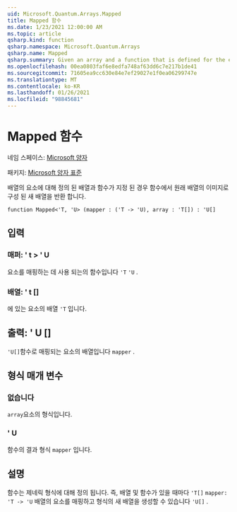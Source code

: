 ```yaml
---
uid: Microsoft.Quantum.Arrays.Mapped
title: Mapped 함수
ms.date: 1/23/2021 12:00:00 AM
ms.topic: article
qsharp.kind: function
qsharp.namespace: Microsoft.Quantum.Arrays
qsharp.name: Mapped
qsharp.summary: Given an array and a function that is defined for the elements of the array, returns a new array that consists of the images of the original array under the function.
ms.openlocfilehash: 00ea0803faf6e8edfa748af63dd6c7e217b1de41
ms.sourcegitcommit: 71605ea9cc630e84e7ef29027e1f0ea06299747e
ms.translationtype: MT
ms.contentlocale: ko-KR
ms.lasthandoff: 01/26/2021
ms.locfileid: "98845681"
---
```

# <a name="mapped-function"></a>Mapped 함수

네임 스페이스: [Microsoft 양자](xref:Microsoft.Quantum.Arrays)

패키지: [Microsoft 양자 표준](https://nuget.org/packages/Microsoft.Quantum.Standard)


배열의 요소에 대해 정의 된 배열과 함수가 지정 된 경우 함수에서 원래 배열의 이미지로 구성 된 새 배열을 반환 합니다.

```qsharp
function Mapped<'T, 'U> (mapper : ('T -> 'U), array : 'T[]) : 'U[]
```


## <a name="input"></a>입력

### <a name="mapper--t---u"></a>매퍼: ' t > ' U

요소를 매핑하는 데 사용 되는의 함수입니다 `'T` `'U` .


### <a name="array--t"></a>배열: ' t []

에 있는 요소의 배열 `'T` 입니다.



## <a name="output--u"></a>출력: ' U []

`'U[]`함수로 매핑되는 요소의 배열입니다 `mapper` .

## <a name="type-parameters"></a>형식 매개 변수

### <a name="t"></a>없습니다

`array`요소의 형식입니다.
### <a name="u"></a>' U

함수의 결과 형식 `mapper` 입니다.

## <a name="remarks"></a>설명

함수는 제네릭 형식에 대해 정의 됩니다. 즉, 배열 및 함수가 있을 때마다 `'T[]` `mapper: 'T -> 'U` 배열의 요소를 매핑하고 형식의 새 배열을 생성할 수 있습니다 `'U[]` .